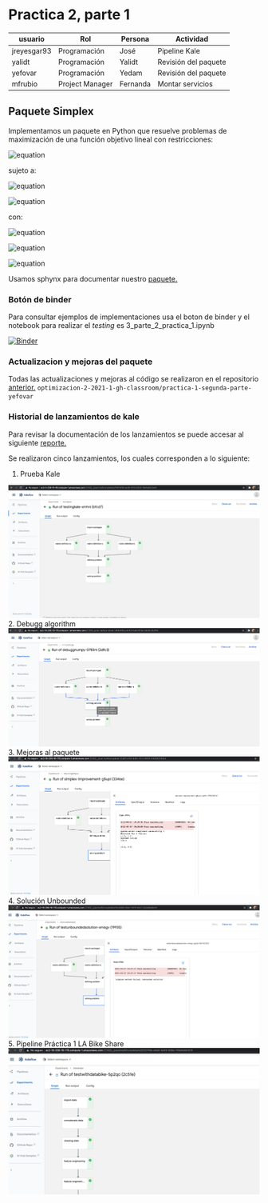 # Practica 2, parte 1

| usuario   | Rol               | Persona      | Actividad   |
| --------- | ------------------| ------------|--------------|
| jreyesgar93|Programación     | José        | Pipeline Kale|
| yalidt    | Programación  | Yalidt      | Revisión del paquete|
| yefovar   | Programación  | Yedam          | Revisión del paquete|
| mfrubio   | Project Manager        | Fernanda    | Montar servicios|

## Paquete Simplex
Implementamos un paquete en Python que resuelve problemas de maximización de una función objetivo lineal con restricciones:

![equation](https://latex.codecogs.com/gif.latex?max_{x}\quad&space;c^{T}x) 

sujeto a:

![equation](https://latex.codecogs.com/gif.latex?Ax\leq&space;b)

![equation](https://latex.codecogs.com/gif.latex?x\geq&space;0) 

con:

![equation](https://latex.codecogs.com/gif.latex?c,x\quad\epsilon\quad\mathbb{R}^{n})

![equation](https://latex.codecogs.com/gif.latex?A\quad\epsilon\quad\mathbb{R}^{m\times&space;n})

![equation](https://latex.codecogs.com/gif.latex?b\quad\epsilon\quad\mathbb{R}^{m})

Usamos sphynx para documentar nuestro [paquete.](https://optimizacion-2-2021-1-gh-classroom.github.io/practica-1-segunda-parte-yefovar/Simplex.html#module-Simplexs)

### Botón de binder 
Para consultar ejemplos de implementaciones usa el boton de binder y el notebook para realizar el *testing* es 3_parte_2_practica_1.ipynb

[![Binder](https://mybinder.org/badge_logo.svg)](https://mybinder.org/v2/gh/optimizacion-2-2021-1-gh-classroom/practica-1-segunda-parte-yefovar/main?urlpath=lab)

### Actualizacion y mejoras del paquete
Todas las actualizaciones y mejoras al código se realizaron en el repositorio [anterior.](https://github.com/optimizacion-2-2021-1-gh-classroom/practica-1-segunda-parte-yefovar) `optimizacion-2-2021-1-gh-classroom/practica-1-segunda-parte-yefovar`

### Historial de lanzamientos de kale
Para revisar la documentación de los lanzamientos se puede accesar al siguiente [reporte.](https://github.com/optimizacion-2-2021-1-gh-classroom/practica-2-primera-parte-yefovar/blob/main/lanzamientos_pipeline/Lanzamientos.ipynb) 

Se realizaron cinco lanzamientos, los cuales corresponden a lo siguiente:
1. Prueba Kale
<img src="lanzamientos_pipeline/Images/Testing Kale 1 - Success.jpeg">
2. Debugg algorithm
<img src="lanzamientos_pipeline/Images/pipeline_success_2.png">
3. Mejoras al paquete
<img src="lanzamientos_pipeline/Images/success_lanch_3.png">
4. Solución Unbounded
<img src="lanzamientos_pipeline/Images/launch_4_success.png">
5. Pipeline Práctica 1 LA Bike Share
<img src="lanzamientos_pipeline/Images/launch_5 - success 2.jpeg">
